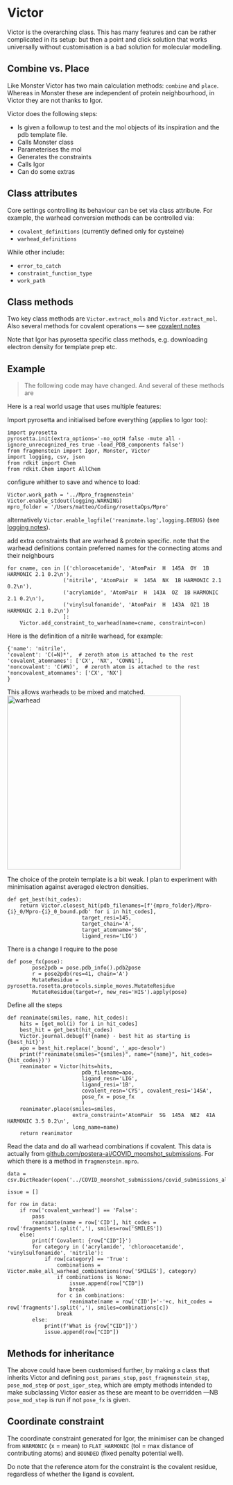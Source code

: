 # Victor

Victor is the overarching class. This has many features and can be rather complicated in its setup: but then a point and click
solution that works universally without customisation is a bad solution for molecular modelling.

## Combine vs. Place

Like Monster Victor has two main calculation methods: `combine` and `place`.
Whereas in Monster these are independent of protein neighbourhood,
in Victor they are not thanks to Igor. 

Victor does the following steps:

* Is given a followup to test and the mol objects of its inspiration and the pdb template file.
* Calls Monster class
* Parameterises the mol
* Generates the constraints
* Calls Igor
* Can do some extras

## Class attributes
Core settings controlling its behaviour can be set via class attribute. For example,
the warhead conversion methods can be controlled via:

* `covalent_definitions` (currently defined only for cysteine)
* `warhead_definitions`

While other include:

* `error_to_catch`
* `constraint_function_type`
* `work_path`
    
## Class methods

Two key class methods are `Victor.extract_mols` and `Victor.extract_mol`.
Also several methods for covalent operations — see [covalent notes](covalents.md)

Note that Igor has pyrosetta specific class methods, e.g. downloading electron density for template prep etc.

## Example

> The following code may have changed. And several of these methods are

Here is a real world usage that uses multiple features:

Import pyrosetta and initialised before everything (applies to Igor too):

    import pyrosetta
    pyrosetta.init(extra_options='-no_optH false -mute all -ignore_unrecognized_res true -load_PDB_components false')
    from fragmenstein import Igor, Monster, Victor
    import logging, csv, json
    from rdkit import Chem
    from rdkit.Chem import AllChem
    
configure whither to save and whence to load:

    Victor.work_path = '../Mpro_fragmenstein'
    Victor.enable_stdout(logging.WARNING)
    mpro_folder = '/Users/matteo/Coding/rosettaOps/Mpro'  
        
alternatively `Victor.enable_logfile('reanimate.log',logging.DEBUG)` (see [logging notes](logging_and_debugging.md)).
    
add extra constraints that are warhead & protein specific.
note that the warhead definitions contain preferred names for the connecting atoms and their neighbours

    for cname, con in [('chloroacetamide', 'AtomPair  H  145A  OY  1B HARMONIC 2.1 0.2\n'),
                      ('nitrile', 'AtomPair  H  145A  NX  1B HARMONIC 2.1 0.2\n'),
                      ('acrylamide', 'AtomPair  H  143A  OZ  1B HARMONIC 2.1 0.2\n'),
                      ('vinylsulfonamide', 'AtomPair  H  143A  OZ1 1B HARMONIC 2.1 0.2\n')
                      ]:
        Victor.add_constraint_to_warhead(name=cname, constraint=con)
        
Here is the definition of a nitrile warhead, for example:

    {'name': 'nitrile',
    'covalent': 'C(=N)*',  # zeroth atom is attached to the rest
    'covalent_atomnames': ['CX', 'NX', 'CONN1'],
    'noncovalent': 'C(#N)',  # zeroth atom is attached to the rest
    'noncovalent_atomnames': ['CX', 'NX']
    }
    
This allows warheads to be mixed and matched.
<img src="images/warheads.jpg" alt="warhead" width="400px">

The choice of the protein template is a bit weak.
I plan to experiment with minimisation against averaged electron densities.
    
    def get_best(hit_codes):
        return Victor.closest_hit(pdb_filenames=[f'{mpro_folder}/Mpro-{i}_0/Mpro-{i}_0_bound.pdb' for i in hit_codes],
                            target_resi=145,
                            target_chain='A',
                            target_atomname='SG',
                            ligand_resn='LIG')
    
There is a change I require to the pose
    
    def pose_fx(pose):
            pose2pdb = pose.pdb_info().pdb2pose
            r = pose2pdb(res=41, chain='A')
            MutateResidue = pyrosetta.rosetta.protocols.simple_moves.MutateResidue
            MutateResidue(target=r, new_res='HIS').apply(pose)
    
Define all the steps
    
    def reanimate(smiles, name, hit_codes):
        hits = [get_mol(i) for i in hit_codes]
        best_hit = get_best(hit_codes)
        Victor.journal.debug(f'{name} - best hit as starting is {best_hit}')
        apo = best_hit.replace('_bound', '_apo-desolv')
        print(f'reanimate(smiles="{smiles}", name="{name}", hit_codes={hit_codes})')
        reanimator = Victor(hits=hits,
                            pdb_filename=apo,
                            ligand_resn='LIG',
                            ligand_resi='1B',
                            covalent_resn='CYS', covalent_resi='145A',
                            pose_fx = pose_fx
                            )
        reanimator.place(smiles=smiles,
                         extra_constraint='AtomPair  SG  145A  NE2  41A HARMONIC 3.5 0.2\n',
                         long_name=name)
        return reanimator
     
Read the data and do all warhead combinations if covalent. This data is actually from
[github.com/postera-ai/COVID_moonshot_submissions](https://github.com/postera-ai/COVID_moonshot_submissions).
For which there is a method in `fragmenstein.mpro`.
       
    data = csv.DictReader(open('../COVID_moonshot_submissions/covid_submissions_all_info.csv'))
    
    issue = []
    
    for row in data:
        if row['covalent_warhead'] == 'False':
            pass
            reanimate(name = row['CID'], hit_codes = row['fragments'].split(','), smiles=row['SMILES'])
        else:
            print(f'Covalent: {row["CID"]}')
            for category in ('acrylamide', 'chloroacetamide', 'vinylsulfonamide', 'nitrile'):
                if row[category] == 'True':
                    combinations = Victor.make_all_warhead_combinations(row['SMILES'], category)
                    if combinations is None:
                        issue.append(row["CID"])
                        break
                    for c in combinations:
                        reanimate(name = row['CID']+'-'+c, hit_codes = row['fragments'].split(','), smiles=combinations[c])
                    break
            else:
                print(f'What is {row["CID"]}')
                issue.append(row["CID"])
      
## Methods for inheritance
The above could have been customised further, by making a class that inherits Victor and defining
 `post_params_step`, `post_fragmenstein_step`, `pose_mod_step` or `post_igor_step`, which are empty methods
intended to make subclassing Victor easier as these are meant to be overridden
—NB `pose_mod_step` is run if not `pose_fx` is given.

## Coordinate constraint
The coordinate constraint generated for Igor, the minimiser can be changed from `HARMONIC` (x = mean)
to `FLAT_HARMONIC` (tol = max distance of contributing atoms) and `BOUNDED` (fixed penalty potential well).

Do note that the reference atom for the constraint is the covalent residue, regardless of whether the ligand is covalent.
